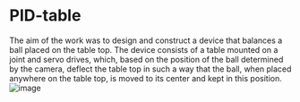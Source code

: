 # PID-table
The aim of the work was to design and construct a device that balances a ball placed on the table top. The device consists of a table mounted on a joint and servo drives, which, based on the position of the ball determined by the camera, deflect the table top in such a way that the ball, when placed anywhere on the table top, is moved to its center and kept in this position.
![image](https://user-images.githubusercontent.com/92230378/153621938-9321b5dd-2961-4540-9844-87dafb603b94.png)
